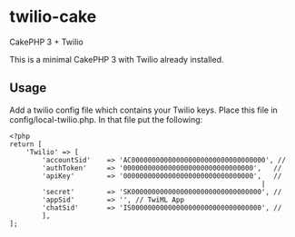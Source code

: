 # twilio-cake
CakePHP 3 + Twilio 

This is a minimal CakePHP 3 with Twilio already installed. 

## Usage
Add a twilio config file which contains your Twilio keys.
Place this file in config/local-twilio.php.  In that file put the following:

    <?php
    return [
        'Twilio' => [
            'accountSid'    => 'AC000000000000000000000000000000000', //
            'authToken'     => '00000000000000000000000000000000',   // 
            'apiKey'        => '00000000000000000000000000000000',   //
            													  |
            'secret'        => 'SK00000000000000000000000000000000', //
            'appSid'        => '', // TwiML App
            'chatSid'       => 'IS00000000000000000000000000000000', //
            ],
    ];